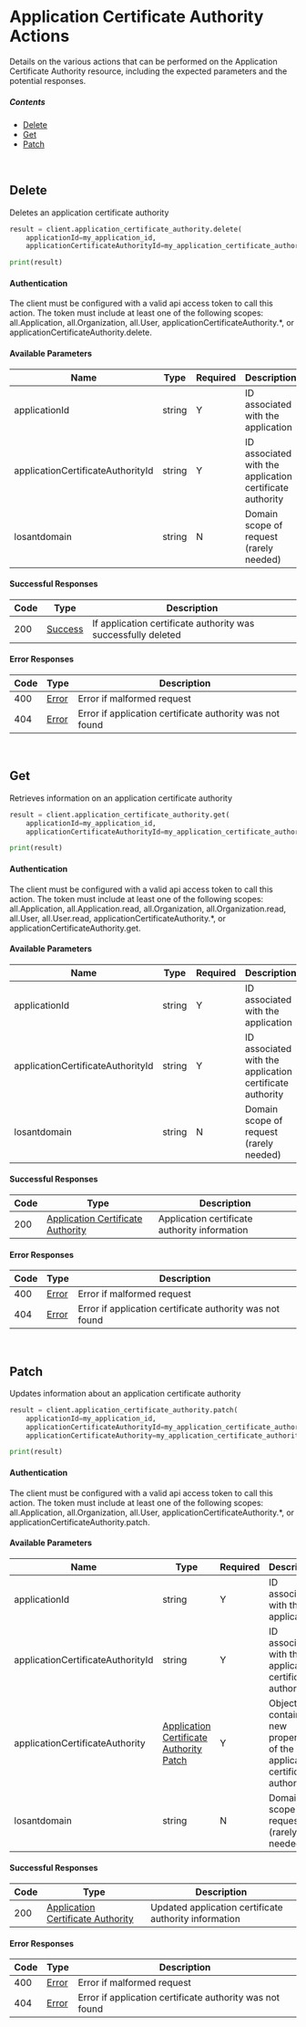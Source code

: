 # Application Certificate Authority Actions

Details on the various actions that can be performed on the
Application Certificate Authority resource, including the expected
parameters and the potential responses.

##### Contents

*   [Delete](#delete)
*   [Get](#get)
*   [Patch](#patch)

<br/>

## Delete

Deletes an application certificate authority

```python
result = client.application_certificate_authority.delete(
    applicationId=my_application_id,
    applicationCertificateAuthorityId=my_application_certificate_authority_id)

print(result)
```

#### Authentication
The client must be configured with a valid api access token to call this
action. The token must include at least one of the following scopes:
all.Application, all.Organization, all.User, applicationCertificateAuthority.*, or applicationCertificateAuthority.delete.

#### Available Parameters

| Name | Type | Required | Description | Default | Example |
| ---- | ---- | -------- | ----------- | ------- | ------- |
| applicationId | string | Y | ID associated with the application |  | 575ec8687ae143cd83dc4a97 |
| applicationCertificateAuthorityId | string | Y | ID associated with the application certificate authority |  | 575ec76c7ae143cd83dc4a96 |
| losantdomain | string | N | Domain scope of request (rarely needed) |  | example.com |

#### Successful Responses

| Code | Type | Description |
| ---- | ---- | ----------- |
| 200 | [Success](_schemas.md#success) | If application certificate authority was successfully deleted |

#### Error Responses

| Code | Type | Description |
| ---- | ---- | ----------- |
| 400 | [Error](_schemas.md#error) | Error if malformed request |
| 404 | [Error](_schemas.md#error) | Error if application certificate authority was not found |

<br/>

## Get

Retrieves information on an application certificate authority

```python
result = client.application_certificate_authority.get(
    applicationId=my_application_id,
    applicationCertificateAuthorityId=my_application_certificate_authority_id)

print(result)
```

#### Authentication
The client must be configured with a valid api access token to call this
action. The token must include at least one of the following scopes:
all.Application, all.Application.read, all.Organization, all.Organization.read, all.User, all.User.read, applicationCertificateAuthority.*, or applicationCertificateAuthority.get.

#### Available Parameters

| Name | Type | Required | Description | Default | Example |
| ---- | ---- | -------- | ----------- | ------- | ------- |
| applicationId | string | Y | ID associated with the application |  | 575ec8687ae143cd83dc4a97 |
| applicationCertificateAuthorityId | string | Y | ID associated with the application certificate authority |  | 575ec76c7ae143cd83dc4a96 |
| losantdomain | string | N | Domain scope of request (rarely needed) |  | example.com |

#### Successful Responses

| Code | Type | Description |
| ---- | ---- | ----------- |
| 200 | [Application Certificate Authority](_schemas.md#application-certificate-authority) | Application certificate authority information |

#### Error Responses

| Code | Type | Description |
| ---- | ---- | ----------- |
| 400 | [Error](_schemas.md#error) | Error if malformed request |
| 404 | [Error](_schemas.md#error) | Error if application certificate authority was not found |

<br/>

## Patch

Updates information about an application certificate authority

```python
result = client.application_certificate_authority.patch(
    applicationId=my_application_id,
    applicationCertificateAuthorityId=my_application_certificate_authority_id,
    applicationCertificateAuthority=my_application_certificate_authority)

print(result)
```

#### Authentication
The client must be configured with a valid api access token to call this
action. The token must include at least one of the following scopes:
all.Application, all.Organization, all.User, applicationCertificateAuthority.*, or applicationCertificateAuthority.patch.

#### Available Parameters

| Name | Type | Required | Description | Default | Example |
| ---- | ---- | -------- | ----------- | ------- | ------- |
| applicationId | string | Y | ID associated with the application |  | 575ec8687ae143cd83dc4a97 |
| applicationCertificateAuthorityId | string | Y | ID associated with the application certificate authority |  | 575ec76c7ae143cd83dc4a96 |
| applicationCertificateAuthority | [Application Certificate Authority Patch](_schemas.md#application-certificate-authority-patch) | Y | Object containing new properties of the application certificate authority |  | [Application Certificate Authority Patch Example](_schemas.md#application-certificate-authority-patch-example) |
| losantdomain | string | N | Domain scope of request (rarely needed) |  | example.com |

#### Successful Responses

| Code | Type | Description |
| ---- | ---- | ----------- |
| 200 | [Application Certificate Authority](_schemas.md#application-certificate-authority) | Updated application certificate authority information |

#### Error Responses

| Code | Type | Description |
| ---- | ---- | ----------- |
| 400 | [Error](_schemas.md#error) | Error if malformed request |
| 404 | [Error](_schemas.md#error) | Error if application certificate authority was not found |
